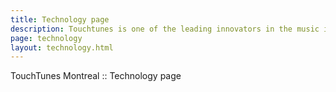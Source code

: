 ```yaml
---
title: Technology page
description: Touchtunes is one of the leading innovators in the music industry. Learn more about our technologies and how you can work with us.
page: technology
layout: technology.html
---
```


TouchTunes Montreal :: Technology page
